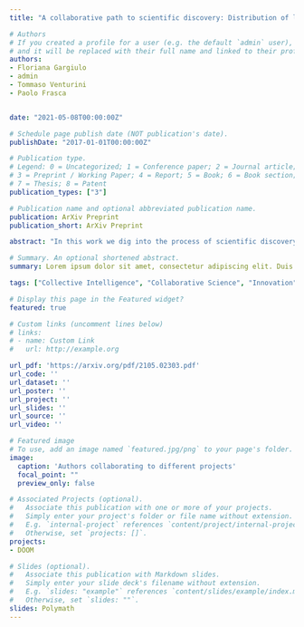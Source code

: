 ```yaml
---
title: "A collaborative path to scientific discovery: Distribution of labor, productivity and innovation in collaborative science"

# Authors
# If you created a profile for a user (e.g. the default `admin` user), write the username (folder name) here 
# and it will be replaced with their full name and linked to their profile.
authors:
- Floriana Gargiulo
- admin
- Tommaso Venturini
- Paolo Frasca


date: "2021-05-08T00:00:00Z"

# Schedule page publish date (NOT publication's date).
publishDate: "2017-01-01T00:00:00Z"

# Publication type.
# Legend: 0 = Uncategorized; 1 = Conference paper; 2 = Journal article;
# 3 = Preprint / Working Paper; 4 = Report; 5 = Book; 6 = Book section;
# 7 = Thesis; 8 = Patent
publication_types: ["3"]

# Publication name and optional abbreviated publication name.
publication: ArXiv Preprint
publication_short: ArXiv Preprint

abstract: "In this work we dig into the process of scientific discovery by looking at a yet unexploited source of information: Polymath projects. Polymath projects are an original attempt to collectively solve mathematical problems in an online collaborative environment. To investigate the Polymath experiment, we analyze all the posts related to the projects that arrived to a peer reviewed publication with a particular attention to the organization of labor and the innovations originating from the author contributions. We observe that a significant presence of sporadic contributor boosts the productivity of the most active users and that productivity, in terms of number of posts, grows super-linearly with the number of contributors. When it comes to innovation in large scale collaborations, there is no exact rule determining, a priori, who the main innovators will be. Sometimes, serendipitous interactions by sporadic contributors can have a large impact on the discovery process and a single post by an occasional participant can steer the work into a new direction."

# Summary. An optional shortened abstract.
summary: Lorem ipsum dolor sit amet, consectetur adipiscing elit. Duis posuere tellus ac convallis placerat. Proin tincidunt magna sed ex sollicitudin condimentum.

tags: ["Collective Intelligence", "Collaborative Science", "Innovation", "Discovery"]

# Display this page in the Featured widget?
featured: true

# Custom links (uncomment lines below)
# links:
# - name: Custom Link
#   url: http://example.org

url_pdf: 'https://arxiv.org/pdf/2105.02303.pdf'
url_code: ''
url_dataset: ''
url_poster: ''
url_project: ''
url_slides: ''
url_source: ''
url_video: ''

# Featured image
# To use, add an image named `featured.jpg/png` to your page's folder. 
image:
  caption: 'Authors collaborating to different projects'
  focal_point: ""
  preview_only: false

# Associated Projects (optional).
#   Associate this publication with one or more of your projects.
#   Simply enter your project's folder or file name without extension.
#   E.g. `internal-project` references `content/project/internal-project/index.md`.
#   Otherwise, set `projects: []`.
projects:
- DOOM

# Slides (optional).
#   Associate this publication with Markdown slides.
#   Simply enter your slide deck's filename without extension.
#   E.g. `slides: "example"` references `content/slides/example/index.md`.
#   Otherwise, set `slides: ""`.
slides: Polymath
---
```

